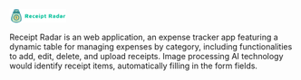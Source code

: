 <img src="./public/image/Logo.png" alt="logo" width="100" />

Receipt Radar is an web application, an expense tracker app featuring a dynamic table for managing expenses by category, including functionalities to add, edit, delete, and upload receipts. Image processing AI technology would identify receipt items, automatically filling in the form fields.
